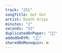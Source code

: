 ```yaml
---
track: "251"
songTitle: Get Got
artist: Death Grips
minutes: "2"
seconds: "52"
duplicatedOnPaper: "👍🏻"
addedOnRYM: "👍🏻"
sharedOnMonoquin: ❌
---
```

